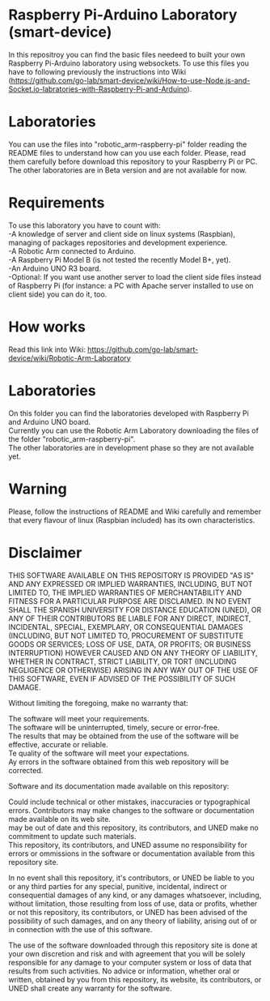 Raspberry Pi-Arduino Laboratory (smart-device)
===============================================
In this repositroy you can find the basic files needeed to built your own Raspberry Pi-Arduino laboratory using websockets.
To use this files you have to following previously the instructions into Wiki (https://github.com/go-lab/smart-device/wiki/How-to-use-Node.js-and-Socket.io-labratories-with-Raspberry-Pi-and-Arduino).

Laboratories
============
You can use the files into "robotic_arm-raspberry-pi" folder reading the README files to understand how can you use each folder. Please, read them carefully before download this repository to your Raspberry Pi or PC.
The other laboratories are in Beta version and are not available for now.

Requirements
============
To use this laboratory you have to count with:<br>
-A knowledge of server and client side on linux systems (Raspbian), managing of packages repositories and development experience.<br>
-A Robotic Arm connected to Arduino. <br>
-A Raspberry Pi Model B (is not tested the recently Model B+, yet).<br>
-An Arduino UNO R3 board.<br>
-Optional: If you want use another server to load the client side files instead of Raspberry Pi (for instance: a PC with Apache server installed to use on client side) you can do it, too.<br>

How works
=========
Read this link into Wiki: https://github.com/go-lab/smart-device/wiki/Robotic-Arm-Laboratory

Laboratories
============
On this folder you can find the laboratories developed with Raspberry Pi and Arduino UNO board.<br>
Currently you can use the Robotic Arm Laboratory downloading the files of the folder "robotic_arm-raspberry-pi".<br>
The other laboratories are in development phase so they are not available yet.<br>

Warning
=======
Please, follow the instructions of README and Wiki carefully and remember that every flavour of linux (Raspbian included) has its own characteristics.<br>

Disclaimer
==========
THIS SOFTWARE AVAILABLE ON THIS REPOSITORY IS PROVIDED "AS IS" AND ANY EXPRESSED OR IMPLIED WARRANTIES, INCLUDING, BUT NOT LIMITED TO, THE IMPLIED WARRANTIES OF MERCHANTABILITY AND FITNESS FOR A PARTICULAR PURPOSE ARE DISCLAIMED. IN NO EVENT SHALL THE SPANISH UNIVERSITY FOR DISTANCE EDUCATION (UNED), OR ANY OF THEIR CONTRIBUTORS BE LIABLE FOR ANY DIRECT, INDIRECT, INCIDENTAL, SPECIAL, EXEMPLARY, OR CONSEQUENTIAL DAMAGES (INCLUDING, BUT NOT LIMITED TO, PROCUREMENT OF SUBSTITUTE GOODS OR SERVICES; LOSS OF USE, DATA, OR PROFITS; OR BUSINESS INTERRUPTION) HOWEVER CAUSED AND ON ANY THEORY OF LIABILITY, WHETHER IN CONTRACT, STRICT LIABILITY, OR TORT (INCLUDING NEGLIGENCE OR OTHERWISE) ARISING IN ANY WAY OUT OF THE USE OF THIS SOFTWARE, EVEN IF ADVISED OF THE POSSIBILITY OF SUCH DAMAGE.<br>

Without limiting the foregoing, make no warranty that:<br>

The software will meet your requirements.<br>
The software will be uninterrupted, timely, secure or error-free.<br>
The results that may be obtained from the use of the software will be effective, accurate or reliable.<br>
Te quality of the software will meet your expectations.<br>
Ay errors in the software obtained from this web repository will be corrected.<br>

Software and its documentation made available on this repository:<br>

Could include technical or other mistakes, inaccuracies or typographical errors. Contributors may make changes to the software or documentation made available on its web site.<br>
may be out of date and this repository, its contributors, and UNED make no commitment to update such materials.<br>
This repository, its contributors, and UNED assume no responsibility for errors or ommissions in the software or documentation available from this repository site.<br>

In no event shall this repository, it's contributors, or UNED be liable to you or any third parties for any special, punitive, incidental, indirect or consequential damages of any kind, or any damages whatsoever, including, without limitation, those resulting from loss of use, data or profits, whether or not this repository, its contributors, or UNED has been advised of the possibility of such damages, and on any theory of liability, arising out of or in connection with the use of this software.<br>

The use of the software downloaded through this repository site is done at your own discretion and risk and with agreement that you will be solely responsible for any damage to your computer system or loss of data that results from such activities. No advice or information, whether oral or written, obtained by you from this repository, its website, its contributors, or UNED shall create any warranty for the software.<br>
